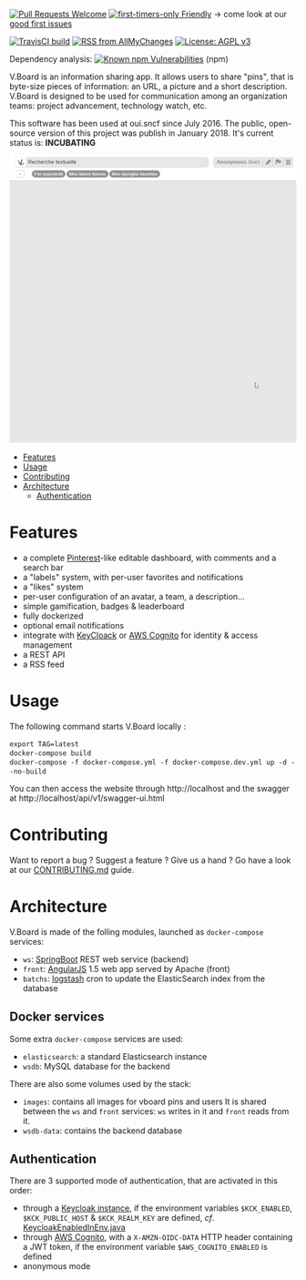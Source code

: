 [![Pull Requests Welcome](https://img.shields.io/badge/PRs-welcome-brightgreen.svg?style=flat)](http://makeapullrequest.com)
[![first-timers-only Friendly](https://img.shields.io/badge/first--timers--only-friendly-blue.svg)](http://www.firsttimersonly.com/)
-> come look at our [good first issues](https://github.com/voyages-sncf-technologies/vboard/issues?q=is%3Aissue+is%3Aopen+label%3A%22good+first+issue%22)

[![TravisCI build](https://travis-ci.com/voyages-sncf-technologies/vboard.svg?branch=master)](https://travis-ci.com/voyages-sncf-technologies/vboard) [![RSS from AllMyChanges](https://img.shields.io/badge/rss-allmychanges-yellow.svg)](https://allmychanges.com/rss/2b583bf388b767a02deb52966222e624/)
[![License: AGPL v3](https://img.shields.io/badge/License-AGPL%20v3-blue.svg)](https://www.gnu.org/licenses/agpl-3.0)

Dependency analysis: [![Known npm Vulnerabilities](https://snyk.io/test/github/voyages-sncf-technologies/vboard/badge.svg?targetFile=vboard-front%2Fpackage.json)](https://snyk.io/test/github/voyages-sncf-technologies/vboard?targetFile=vboard-front%2Fpackage.json) (npm) <!--[![Known Maven Vulnerabilities](https://snyk.io/test/github/voyages-sncf-technologies/vboard/badge.svg?targetFile=vboard-ws%2Fpom.xml)](https://snyk.io/test/github/voyages-sncf-technologies/vboard?targetFile=vboard-ws%2Fpom.xml) (Maven)-->


V.Board is an information sharing app. It allows users to share "pins", that is byte-size pieces of information: an URL, a picture and a short description.
V.Board is designed to be used for communication among an organization teams: project advancement, technology watch, etc.

This software has been used at oui.sncf since July 2016.
The public, open-source version of this project was publish in January 2018. It's current status is: **INCUBATING**

![Animated demo showing how to add a pin](vboard_addpin_demo.gif)

<!-- toc -->

- [Features](#features)
- [Usage](#usage)
- [Contributing](#contributing)
- [Architecture](#architecture)
  * [Authentication](#authentication)

<!-- tocstop -->

# Features
- a complete [Pinterest](https://www.pinterest.com)-like editable dashboard,
with comments and a search bar
- a "labels" system, with per-user favorites and notifications
- a "likes" system
- per-user configuration of an avatar, a team, a description...
- simple gamification, badges & leaderboard
- fully dockerized
- optional email notifications
- integrate with [KeyCloack](http://www.keycloak.org) or [AWS Cognito](https://aws.amazon.com/cognito/) for identity & access management
- a REST API
- a RSS feed


# Usage
The following command starts V.Board locally :

    export TAG=latest
    docker-compose build
    docker-compose -f docker-compose.yml -f docker-compose.dev.yml up -d --no-build

You can then access the website through http://localhost
and the swagger at http://localhost/api/v1/swagger-ui.html


# Contributing

Want to report a bug ? Suggest a feature ? Give us a hand ?
Go have a look at our [CONTRIBUTING.md](CONTRIBUTING.md) guide.


# Architecture
V.Board is made of the folling modules, launched as `docker-compose` services:

- `ws`: [SpringBoot](https://projects.spring.io/spring-boot/) REST web service (backend)
- `front`: [AngularJS](https://angularjs.org) 1.5 web app served by Apache (front)
- `batchs`: [logstash](https://www.elastic.co/fr/products/logstash) cron to update the ElasticSearch index from the database

## Docker services
Some extra `docker-compose` services are used:

- `elasticsearch`: a standard Elasticsearch instance
- `wsdb`: MySQL database for the backend

There are also some volumes used by the stack:

- `images`: contains all images for vboard pins and users
It is shared between the `ws` and `front` services: `ws` writes in it and `front` reads from it.
- `wsdb-data`: contains the backend database

## Authentication
There are 3 supported mode of authentication, that are activated in this order:

- through a [Keycloak instance](https://www.keycloak.org), if the environment variables `$KCK_ENABLED`, `$KCK_PUBLIC_HOST` & `$KCK_REALM_KEY` are defined,
_cf_. [KeycloakEnabledInEnv.java](https://github.com/voyages-sncf-technologies/vboard/blob/master/vboard-ws/src/main/java/com/vsct/vboard/config/KeycloakEnabledInEnv.java)
- through [AWS Cognito](https://aws.amazon.com/fr/cognito/), with a `X-AMZN-OIDC-DATA` HTTP header containing a JWT token,
if the environment variable `$AWS_COGNITO_ENABLED` is defined
- anonymous mode
